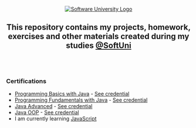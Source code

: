   <p align="center">
        <a href="https://softuni.bg/curriculum" target="_blank">
        <img src="https://softuni.bg/content/images/svg-logos/software-university-logo.svg?sanitize=true" alt="Software University Logo">
    </a>
</p>

<h2 align="center">This repository contains my projects, homework, exercises and other materials created during my studies <a href="https://softuni.bg/curriculum" target="_blank">@SoftUni</a></h2>
    <br/>
    <br/>
    <h3>Certifications</h3>
        <ul>
            <li><a href="https://github.com/beinsaduno/SoftUni-Software-Engineering/tree/main/Java/M01JavaProgrammingBasics" target="_blank">Programming Basics with Java</a> - <a href="https://softuni.bg/certificates/details/91471/9d2877c7" target="_blank">See credential</a></li>
            <li><a href="https://github.com/beinsaduno/SoftUni-Software-Engineering/tree/main/Java/M02JavaFundamentals" target="_blank">Programming Fundamentals with Java</a> - <a href="https://softuni.bg/certificates/details/103283/66ce3762" target="_blank">See credential</a></li>
            <li><a href="https://github.com/beinsaduno/SoftUni-Software-Engineering/tree/main/Java/M03JavaAdvanced" target="_blank">Java Advanced</a> - <a href="https://softuni.bg/certificates/details/108488/cb2a5bef" target="_blank">See credential</a></li>
            <li><a href="https://github.com/beinsaduno/SoftUni-Software-Engineering/tree/main/Java/M04JavaOOP" target="_blank">Java OOP</a> - <a href="https://softuni.bg/certificates/details/110654/2770fb56" target="_blank">See credential</a></li>
            <li>I am currently learning <a href="https://github.com/beinsaduno/SoftUni-Software-Engineering/tree/main/JavaScript" target="_blank">JavaScript</a></li> 
        </ul>
